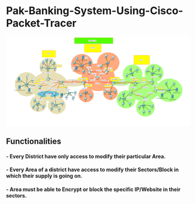 # Pak-Banking-System-Using-Cisco-Packet-Tracer
<img align="center" alt="GIF" src="Demo.png" />

<h2>Functionalities</h2>

<h4>- Every District have only access to modify their particular Area.</h4>
<h4>- Every Area of a district have access to modify their Sectors/Block in which their supply is going on.</h4>
<h4>- Area must be able to Encrypt or block the specific IP/Website in their sectors.</h4>
